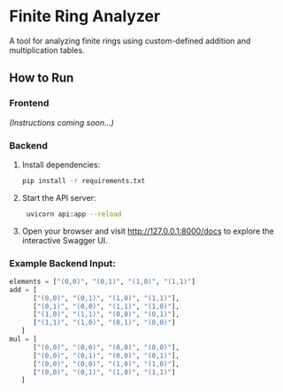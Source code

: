 # Finite Ring Analyzer

A tool for analyzing finite rings using custom-defined addition and multiplication tables.

## How to Run

### Frontend
*(Instructions coming soon...)*

### Backend

1. Install dependencies:
   
   ```bash
   pip install -r requirements.txt

2. Start the API server:
   
   ```bash
    uvicorn api:app --reload

3. Open your browser and visit http://127.0.0.1:8000/docs to explore the interactive Swagger UI.

### Example Backend Input:

```python
elements = ["(0,0)", "(0,1)", "(1,0)", "(1,1)"]
add = [
      ["(0,0)", "(0,1)", "(1,0)", "(1,1)"],
      ["(0,1)", "(0,0)", "(1,1)", "(1,0)"],
      ["(1,0)", "(1,1)", "(0,0)", "(0,1)"],
      ["(1,1)", "(1,0)", "(0,1)", "(0,0)"]
   ]
mul = [
      ["(0,0)", "(0,0)", "(0,0)", "(0,0)"],
      ["(0,0)", "(0,1)", "(0,0)", "(0,1)"],
      ["(0,0)", "(0,0)", "(1,0)", "(1,0)"],
      ["(0,0)", "(0,1)", "(1,0)", "(1,1)"]
   ]
